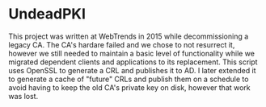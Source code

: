 # UndeadPKI

This project was written at WebTrends in 2015 while decommissioning a legacy CA.  The CA's hardare failed and we chose to not resurrect it, however we still needed to maintain a basic level of functionality while we migrated dependent clients and applications to its replacement.  This script uses OpenSSL to generate a CRL and publishes it to AD.  I later extended it to generate a cache of "future" CRLs and publish them on a schedule to avoid having to keep the old CA's private key on disk, however that work was lost.
